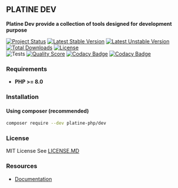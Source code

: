 ## PLATINE DEV
**Platine Dev provide a collection of tools designed for development purpose**

[![Project Status](http://opensource.box.com/badges/active.svg)](http://opensource.box.com/badges)
[![Latest Stable Version](https://poser.pugx.org/platine-php/dev/v)](https://packagist.org/packages/platine-php/dev)
[![Latest Unstable Version](https://poser.pugx.org/platine-php/dev/v/unstable)](https://packagist.org/packages/platine-php/dev)
[![Total Downloads](https://poser.pugx.org/platine-php/dev/downloads)](https://packagist.org/packages/platine-php/dev)
[![License](https://poser.pugx.org/platine-php/dev/license)](https://packagist.org/packages/platine-php/dev)  
![Tests](https://github.com/platine-php/dev/actions/workflows/ci.yml/badge.svg)
[![Quality Score](https://img.shields.io/scrutinizer/g/platine-php/dev.svg?style=flat-square)](https://scrutinizer-ci.com/g/platine-php/dev)
[![Codacy Badge](https://app.codacy.com/project/badge/Grade/03a3bd1809cc46e7baf5fa23bbbcb540)](https://app.codacy.com/gh/platine-php/dev/dashboard?utm_source=gh&utm_medium=referral&utm_content=&utm_campaign=Badge_grade)
[![Codacy Badge](https://app.codacy.com/project/badge/Coverage/03a3bd1809cc46e7baf5fa23bbbcb540)](https://app.codacy.com/gh/platine-php/dev/dashboard?utm_source=gh&utm_medium=referral&utm_content=&utm_campaign=Badge_coverage)

### Requirements 
- **PHP >= 8.0**

### Installation
#### Using composer (recommended)
```bash
composer require --dev platine-php/dev
```

### License
MIT License See [LICENSE.MD](LICENSE.MD)


### Resources
- [Documentation](https://docs.platine-php.com)
